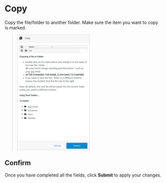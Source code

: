 # Copy

Copy the file/folder to another folder. Make sure the item you want to copy is marked.

><img src="../../../../images/copy.jpg" alt="move" style="width: 50%; display: block"></a>

## Confirm

Once you have completed all the fields, click **Submit** to apply your changes.